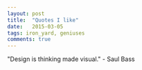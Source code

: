 ```yaml
---
layout: post
title:  "Quotes I like"
date:   2015-03-05 
tags: iron_yard, geniuses
comments: true
---
```

"Design is thinking made visual." - Saul Bass
